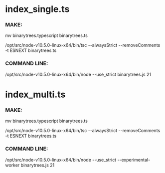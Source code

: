 # index_single.ts

### MAKE:
mv binarytrees.typescript binarytrees.ts

/opt/src/node-v10.5.0-linux-x64/bin/tsc --alwaysStrict --removeComments -t ESNEXT binarytrees.ts

### COMMAND LINE:
/opt/src/node-v10.5.0-linux-x64/bin/node --use_strict binarytrees.js 21

# index_multi.ts

### MAKE:
mv binarytrees.typescript binarytrees.ts

/opt/src/node-v10.5.0-linux-x64/bin/tsc --alwaysStrict --removeComments -t ESNEXT binarytrees.ts

### COMMAND LINE:
/opt/src/node-v10.5.0-linux-x64/bin/node --use_strict --experimental-worker binarytrees.js 21
